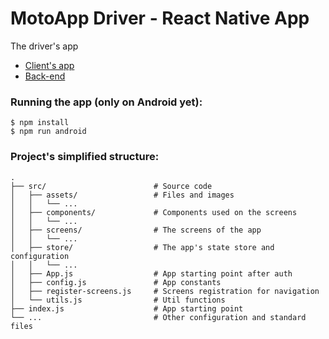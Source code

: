 # MotoApp Driver - React Native App

The driver's app

* [Client's app](https://github.com/mdelclaro/motoapp-mobile)
* [Back-end](https://github.com/mdelclaro/motoapp-backend)

### Running the app (only on Android yet):
``` 
$ npm install 
$ npm run android
```

### Project's simplified structure:
```
.
├── src/                        # Source code
│   ├── assets/                 # Files and images
│   │   └── ...    
│   ├── components/             # Components used on the screens 
│   │   └── ...    
│   ├── screens/                # The screens of the app    
│   │   └── ...    
│   ├── store/                  # The app's state store and configuration
│   │   └── ...  
│   ├── App.js                  # App starting point after auth
│   ├── config.js               # App constants
│   ├── register-screens.js     # Screens registration for navigation
│   └── utils.js                # Util functions
├── index.js                    # App starting point
└── ...                         # Other configuration and standard files
```
